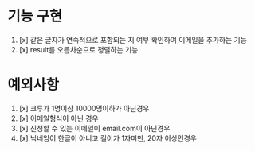 # 기능 구현

1. [x] 같은 글자가 연속적으로 포함되는 지 여부 확인하여 이메일을 추가하는 기능
2. [x] result를 오름차순으로 정렬하는 기능

# 예외사항

1. [x] 크루가 1명이상 10000명이하가 아닌경우
2. [x] 이메일형식이 아닌 경우
3. [x] 신청할 수 있는 이메일이 email.com이 아닌경우
4. [x] 닉네임이 한글이 아니고 길이가 1자미만, 20자 이상인경우
